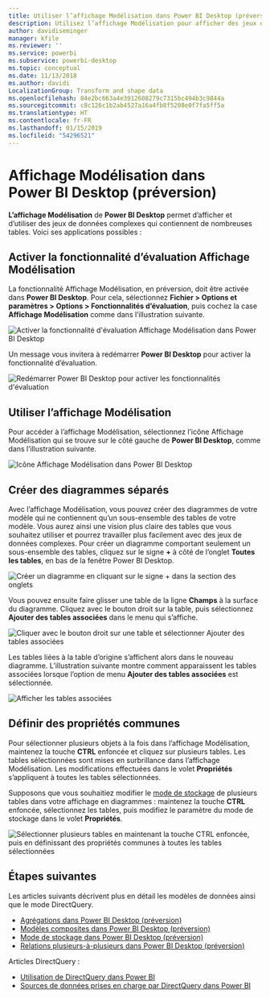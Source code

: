 ```yaml
---
title: Utiliser l’affichage Modélisation dans Power BI Desktop (préversion)
description: Utilisez l’affichage Modélisation pour afficher des jeux de données complexes dans un format visuel dans Power BI Desktop.
author: davidiseminger
manager: kfile
ms.reviewer: ''
ms.service: powerbi
ms.subservice: powerbi-desktop
ms.topic: conceptual
ms.date: 11/13/2018
ms.author: davidi
LocalizationGroup: Transform and shape data
ms.openlocfilehash: 84e2bc663a4e3912608279c7315bc494b3c9844a
ms.sourcegitcommit: c8c126c1b2ab4527a16a4fb8f5208e0f7fa5ff5a
ms.translationtype: HT
ms.contentlocale: fr-FR
ms.lasthandoff: 01/15/2019
ms.locfileid: "54296521"
---
```

# <a name="modeling-view-in-power-bi-desktop-preview"></a>Affichage Modélisation dans Power BI Desktop (préversion)

**L’affichage Modélisation** de **Power BI Desktop** permet d’afficher et d’utiliser des jeux de données complexes qui contiennent de nombreuses tables. Voici ses applications possibles :


## <a name="enabling-the-modeling-view-preview-feature"></a>Activer la fonctionnalité d’évaluation Affichage Modélisation

La fonctionnalité Affichage Modélisation, en préversion, doit être activée dans **Power BI Desktop**. Pour cela, sélectionnez **Fichier > Options et paramètres > Options > Fonctionnalités d’évaluation**, puis cochez la case **Affichage Modélisation** comme dans l’illustration suivante.

![Activer la fonctionnalité d'évaluation Affichage Modélisation dans Power BI Desktop](media/desktop-modeling-view/modeling-view_01.png)

Un message vous invitera à redémarrer **Power BI Desktop** pour activer la fonctionnalité d’évaluation. 

![Redémarrer Power BI Desktop pour activer les fonctionnalités d'évaluation](media/desktop-modeling-view/modeling-view_01b.png)

## <a name="using-modeling-view"></a>Utiliser l’affichage Modélisation

Pour accéder à l’affichage Modélisation, sélectionnez l’icône Affichage Modélisation qui se trouve sur le côté gauche de **Power BI Desktop**, comme dans l’illustration suivante.

![Icône Affichage Modélisation dans Power BI Desktop](media/desktop-modeling-view/modeling-view_02.png)

## <a name="creating-separate-diagrams"></a>Créer des diagrammes séparés

Avec l’affichage Modélisation, vous pouvez créer des diagrammes de votre modèle qui ne contiennent qu’un sous-ensemble des tables de votre modèle. Vous aurez ainsi une vision plus claire des tables que vous souhaitez utiliser et pourrez travailler plus facilement avec des jeux de données complexes. Pour créer un diagramme comportant seulement un sous-ensemble des tables, cliquez sur le signe **+** à côté de l’onglet **Toutes les tables**, en bas de la fenêtre Power BI Desktop.

![Créer un diagramme en cliquant sur le signe + dans la section des onglets](media/desktop-modeling-view/modeling-view_03.png)

Vous pouvez ensuite faire glisser une table de la ligne **Champs** à la surface du diagramme. Cliquez avec le bouton droit sur la table, puis sélectionnez **Ajouter des tables associées** dans le menu qui s’affiche.

![Cliquer avec le bouton droit sur une table et sélectionner Ajouter des tables associées](media/desktop-modeling-view/modeling-view_04.png)

Les tables liées à la table d’origine s’affichent alors dans le nouveau diagramme. L’illustration suivante montre comment apparaissent les tables associées lorsque l’option de menu **Ajouter des tables associées** est sélectionnée.

![Afficher les tables associées](media/desktop-modeling-view/modeling-view_05.png)

## <a name="setting-common-properties"></a>Définir des propriétés communes

Pour sélectionner plusieurs objets à la fois dans l’affichage Modélisation, maintenez la touche **CTRL** enfoncée et cliquez sur plusieurs tables. Les tables sélectionnées sont mises en surbrillance dans l’affichage Modélisation. Les modifications effectuées dans le volet **Propriétés** s’appliquent à toutes les tables sélectionnées.

Supposons que vous souhaitiez modifier le [mode de stockage](desktop-storage-mode.md) de plusieurs tables dans votre affichage en diagrammes : maintenez la touche **CTRL** enfoncée, sélectionnez les tables, puis modifiez le paramètre du mode de stockage dans le volet **Propriétés**.

![Sélectionner plusieurs tables en maintenant la touche CTRL enfoncée, puis en définissant des propriétés communes à toutes les tables sélectionnées](media/desktop-modeling-view/modeling-view_06.png)


## <a name="next-steps"></a>Étapes suivantes

Les articles suivants décrivent plus en détail les modèles de données ainsi que le mode DirectQuery.

* [Agrégations dans Power BI Desktop (préversion)](desktop-aggregations.md)
* [Modèles composites dans Power BI Desktop (préversion)](desktop-composite-models.md)
* [Mode de stockage dans Power BI Desktop (préversion)](desktop-storage-mode.md)
* [Relations plusieurs-à-plusieurs dans Power BI Desktop (préversion)](desktop-many-to-many-relationships.md)


Articles DirectQuery :

* [Utilisation de DirectQuery dans Power BI](desktop-directquery-about.md)
* [Sources de données prises en charge par DirectQuery dans Power BI](desktop-directquery-data-sources.md)
